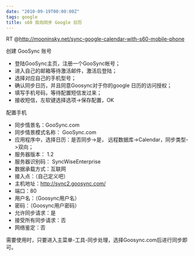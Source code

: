 ```yaml
---
date: "2010-09-19T00:00:00Z"
tags: google
title: s60 双向同步 Google 日历
---
```


RT @<http://mooninsky.net/sync-google-calendar-with-s60-mobile-phone>

创建 GooSync 账号

* 登陆GooSync主页，注册一个GooSync帐号；
* 进入自己的邮箱等待激活邮件，激活后登陆；
* 选择对应自己的手机型号；
* 确认同步日历，并且同意Goosync对于你的google 日历的访问授权；
* 填写手机号码，等待配置短信发过来；
* 接收短信，左软键选择选项->保存配置，OK

配置手机

* 同步情景名：GooSync.com
* 同步情景模式名称： GooSync.com
* 应用程序中，选择日历：是否同步->是， 远程数据库->Calendar，同步类型->双向；
* 服务器版本： 1.2
* 服务器识别码： SyncWiseEnterprise
* 数据承载方式：互联网
* 接入点：（自己定义吧）
* 主机地址：http://sync2.goosync.com/
* 端口：80
* 用户名：（Goosync用户名）
* 密码：（Goosync用户密码）
* 允许同步请求：是
* 接受所有同步请求：否
* 网络鉴定：否

需要使用时，只要进入主菜单-工具-同步处理，选择Goosync.com后进行同步即可。
